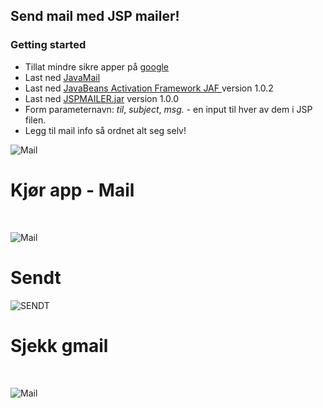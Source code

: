 ## Send mail med JSP mailer! 
### Getting started
* Tillat mindre sikre apper på <a href="https://myaccount.google.com/lesssecureapps?pli=1">google</a> 
* Last ned <a href="https://github.com/javaee/javamail/releases/download/JAVAMAIL-1_6_0/javax.mail.jar" download>JavaMail</a>
* Last ned <a href="http://www.oracle.com/technetwork/java/javase/jaf-136260.html" > JavaBeans Activation Framework JAF </a> version 1.0.2
* Last ned <a href="https://github.com/h181221/h181221.github.io/raw/master/dat104/jspmailer/JSPMailer.jar" download>JSPMAILER.jar</a> version 1.0.0
* Form parameternavn: <em>til</em>, <em>subject</em>, <em>msg.</em> - en input til hver av dem i JSP filen.
* Legg til mail info så ordnet alt seg selv! 

![Mail](https://github.com/h181221/h181221.github.io/blob/master/dat104/jspmailer/setupny.JPG)

# Kjør app - Mail
<br>

![Mail](https://github.com/h181221/h181221.github.io/blob/master/dat104/jspmailer/jspmailer.JPG)

# Sendt

![SENDT](https://github.com/h181221/h181221.github.io/blob/master/dat104/jspmailer/sent.JPG)

# Sjekk gmail
<br>

![Mail](https://github.com/h181221/h181221.github.io/blob/master/dat104/jspmailer/gmail.JPG)

